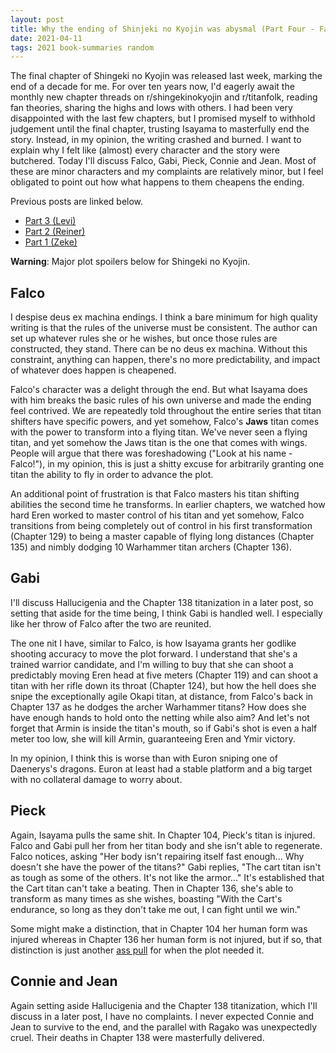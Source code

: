 ```yaml
---
layout: post
title: Why the ending of Shinjeki no Kyojin was abysmal (Part Four - Falco, Gabi, Pieck, Connie, Jean)
date: 2021-04-11
tags: 2021 book-summaries random
---
```


The final chapter of Shingeki no Kyojin was released last week, marking the end of a decade
for me. 
For over ten years now, I'd eagerly await the monthly new chapter threads on 
r/shingekinokyojin and r/titanfolk, reading fan theories, sharing the highs and lows with others. I had been very
disappointed with the last few chapters, but I promised myself to withhold judgement until
the final chapter, trusting Isayama to masterfully end the story. Instead, in my opinion,
the writing crashed and burned. I want to explain why I felt like (almost) every character
 and the story were butchered. Today I'll discuss Falco, Gabi, Pieck, Connie and Jean.
Most of these are minor characters and my complaints are relatively minor, but I feel 
obligated to point out how what happens to them cheapens the ending.

Previous posts are linked below.

- [Part 3 (Levi)](2021-04-07-shingeki-no-kyojin-part-3.md)
- [Part 2 (Reiner)](2021-04-07-shingeki-no-kyojin-part-2.md)
- [Part 1 (Zeke)](2021-04-07-shingeki-no-kyojin-part-1.md)

__Warning__: Major plot spoilers below for Shingeki no Kyojin.

## Falco

I despise deus ex machina endings. I think a bare minimum for high quality writing
is that the rules of the universe must be consistent. The author can set up whatever 
rules she or he wishes, but once those rules are constructed, they stand. There can
be no deus ex machina. Without this constraint, anything can happen, there's no more
predictability, and impact of whatever does happen is cheapened.

Falco's character was a delight through the end. But what Isayama does with him breaks
the basic rules of his own universe and made the ending feel contrived. We are repeatedly 
told throughout the entire series that titan shifters
have specific powers, and yet somehow, Falco's __Jaws__ titan comes with the power to 
transform into a flying titan. We've never seen a flying titan, and
yet somehow the Jaws titan is the one that comes with wings. People will argue that
there was foreshadowing ("Look at his name - Falco!"), in my opinion, this is just a shitty
excuse for arbitrarily granting one titan the ability to fly in order to advance
the plot.

An additional point of frustration is that Falco masters his titan shifting abilities 
the second time he transforms. In earlier chapters, we watched how hard
Eren worked to master control of his titan and yet somehow, Falco transitions from being
completely out of control in his first transformation (Chapter 129) to being a master
capable of flying long distances (Chapter 135) and nimbly dodging 10 Warhammer titan
archers (Chapter 136).

## Gabi

I'll discuss Hallucigenia and the Chapter 138 titanization in a later post, so 
setting that aside for the time being, I think Gabi is handled well. I especially
like her throw of Falco after the two are reunited.

The one nit I have, similar to Falco, is how Isayama grants her godlike shooting accuracy
to move the plot forward. I understand that she's a trained warrior candidate, and
I'm willing to buy that she can shoot a predictably moving Eren head at five meters
(Chapter 119) and can shoot a titan with her rifle down its throat
(Chapter 124), but how the hell does she snipe the exceptionally agile Okapi 
titan, at distance, from Falco's back in Chapter 137
as he dodges the archer Warhammer titans? How does she have enough hands to hold onto
the netting while also aim? And let's not forget that Armin is inside the titan's mouth,
so if Gabi's shot is even a half meter too low, she will kill Armin, guaranteeing
Eren and Ymir victory.

In my opinion, I think this is worse than with Euron sniping one of Daenerys's dragons. 
Euron at least had a stable platform and a big target with no collateral damage to 
worry about.


## Pieck

Again, Isayama pulls the same shit. In Chapter 104, Pieck's titan is injured. Falco
and Gabi pull her from her titan body and she isn't able to regenerate. Falco notices, 
asking "Her body isn't repairing itself fast enough... Why doesn't she have the power
of the titans?" Gabi replies, "The cart titan isn't as tough as some of the others. 
It's not like the armor..." It's established that the Cart titan can't take a beating.
Then in Chapter 136, she's able to transform as many times as she wishes, boasting
"With the Cart's endurance, so long as they don't take me out, I can fight until
we win."

Some might make a distinction, that in Chapter 104 her human form was injured whereas
in Chapter 136 her human form is not injured, but if so, that distinction is
just another [ass pull](https://tvtropes.org/pmwiki/pmwiki.php/Main/AssPull) for
when the plot needed it.

## Connie and Jean

Again setting aside Hallucigenia and the Chapter 138 titanization, which I'll discuss
in a later post, I have no complaints. I never expected Connie and Jean to survive to 
the end, and the parallel with Ragako was unexpectedly cruel. Their deaths in Chapter
138 were masterfully delivered.
